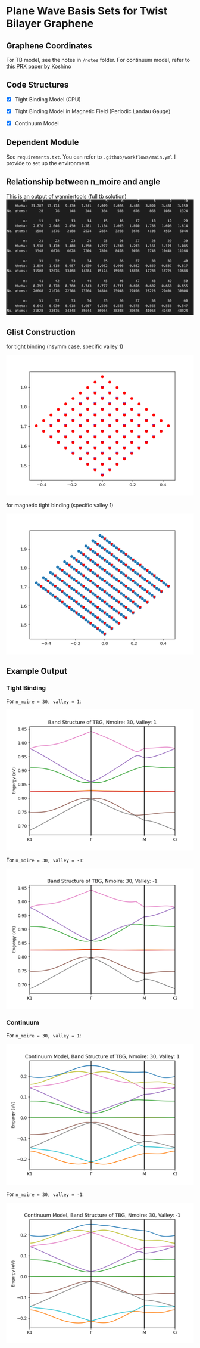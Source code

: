 # Plane Wave Basis Sets for Twist Bilayer Graphene

## Graphene Coordinates

For TB model, see the notes in `/notes` folder. For continuum model, refer to [this PRX paper by Koshino](https://journals.aps.org/prx/abstract/10.1103/PhysRevX.8.031087)

## Code Structures

- [x] Tight Binding Model (CPU)

- [x] Tight Binding Model in Magnetic Field (Periodic Landau Gauge)

- [x] Continuum Model

## Dependent Module

See `requirements.txt`. You can refer to `.github/workflows/main.yml` I provide to set up the environment.

## Relationship between n_moire and angle

This is an output of wanniertools (full tb solution)
![nmoire](fig/nmoire_angle.png)

## Glist Construction

for tight binding (nsymm case, specific valley 1)

![](fig/glist_tb_v_1.png)

for magnetic tight binding (specific valley 1)

![](fig/glist_mtb_v_1.png)

## Example Output

### Tight Binding

For `n_moire = 30, valley = 1`:

![eg1](fig/band_n_30_v_1.png)

For `n_moire = 30, valley = -1`:

![eg2](fig/band_n_30_v_-1.png)

### Continuum

For `n_moire = 30, valley = 1`:

![eg3](fig/continuum.png)

For `n_moire = 30, valley = -1`:

![eg4](fig/continuum-1.png)
